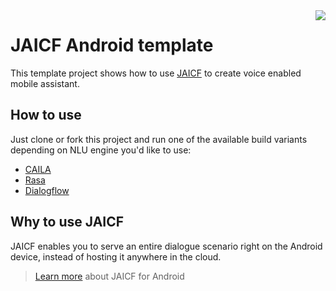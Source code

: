 <img src="https://github.com/just-ai/jaicf-android-template/raw/master/demo.gif" align="right">

# JAICF Android template

This template project shows how to use [JAICF](https://github.com/just-ai/jaicf-kotlin) to create voice enabled mobile assistant.

## How to use

Just clone or fork this project and run one of the available build variants depending on NLU engine you'd like to use:

- [CAILA](https://github.com/just-ai/jaicf-kotlin/tree/master/activators/caila)
- [Rasa](https://github.com/just-ai/jaicf-kotlin/tree/master/activators/rasa)
- [Dialogflow](https://github.com/just-ai/jaicf-kotlin/tree/master/activators/dialogflow)

## Why to use JAICF

JAICF enables you to serve an entire dialogue scenario right on the Android device, instead of hosting it anywhere in the cloud.

> [Learn more](https://github.com/just-ai/jaicf-kotlin/wiki/Android) about JAICF for Android

